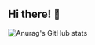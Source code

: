 ## Hi there! 👋

![Anurag's GitHub stats](https://github-readme-stats.vercel.app/api?username=William-Alef&show_icons=true&theme=nightowl )
